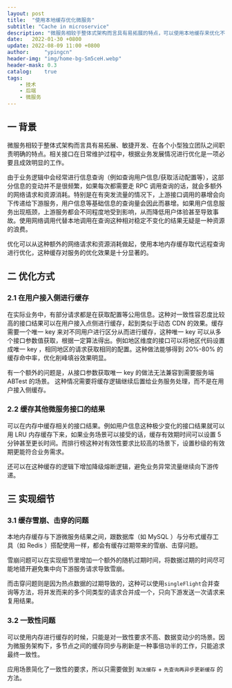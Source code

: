 ```yaml
---
layout: post
title:  "使用本地缓存优化微服务"
subtitle: "Cache in microservice"
description: "微服务相较于整体式架构而言具有易拓展的特点，可以使用本地缓存来优化不经常变动的结果避免走网络请求，这种优化是十分显著的"
date:   2022-01-30 +0800
update: 2022-08-09 11:00 +0800
author:     "ypingcn"
header-img: "img/home-bg-Sm5ceH.webp"
header-mask: 0.3
catalog:    true
tags:
    - 技术
    - 后端
    - 微服务
---
```


## 一 背景

微服务相较于整体式架构而言具有易拓展、敏捷开发、在各个小型独立团队之间职责明确的特点。相关接口在日常维护过程中，根据业务发展情况进行优化是一项必要且成效明显的工作。

由于业务逻辑中会经常进行信息查询（例如查询用户信息/获取活动配置等），这部分信息的变动并不是很频繁，如果每次都需要走 RPC 调用查询的话，就会多额外的网络请求和资源消耗。特别是在有突发流量的情况下，上游接口调用的暴增会向下传递给下游服务，用户信息等基础信息的查询量会因此而暴增。如果用户信息服务出现瓶颈，上游服务都会不同程度地受到影响，从而降低用户体验甚至导致事故。使用网络调用代替本地调用在查询这种相对稳定不变化的结果无疑是一种资源的浪费。

优化可以从这种额外的网络请求和资源消耗做起，使用本地内存缓存取代远程查询进行优化，这种缓存对服务的优化效果是十分显著的。

## 二 优化方式

### 2.1 在用户接入侧进行缓存

在实际业务中，有部分请求都是在获取配置等公用信息。这种对一致性容忍度比较高的接口结果可以在用户接入点侧进行缓存，起到类似于动态 CDN 的效果。缓存需要一个唯一 key 来对不同用户进行区分从而进行缓存，这种唯一 key 可以从多个接口参数值获取，根据一定算法得出。例如地区维度的接口可以将地区代码设置成唯一 key ，相同地区的请求获取相同的配置。这种做法能够得到 20%-80% 的缓存命中率，优化削峰填谷效果明显。

有一个额外的问题是，从接口参数获取唯一 key 的做法无法兼容到需要服务端 ABTest 的场景。 这种情况需要将缓存逻辑继续后置给业务服务处理，而不是在用户接入侧缓存。

### 2.2 缓存其他微服务接口的结果

可以在内存中缓存相关的接口结果。例如用户信息这种极少变化的接口结果就可以用 LRU 内存缓存下来，如果业务场景可以接受的话，缓存有效期时间可以设置 5 分钟甚至更长时间。而排行榜这种对有效性要求比较高的场景下，设置秒级的有效期更能符合业务需求。

还可以在这种缓存的逻辑下增加降级熔断逻辑，避免业务异常流量继续向下游传递。

## 三 实现细节

### 3.1 缓存雪崩、击穿的问题

本地内存缓存与下游微服务结果之间，跟数据库（如 MySQL ）与分布式缓存工具（如 Redis ）搭配使用一样，都会有缓存过期带来的雪崩、击穿问题。

雪崩问题可以在实现细节里增加一个额外的随机过期时间，将数据过期的时间尽可能地错开避免集中向下游服务请求导致雪崩。

而击穿问题则是因为热点数据的过期导致的，这种可以使用```singleFlight```合并查询等方法，将并发而来的多个同类型的请求合并成一个，只向下游发送一次请求来复用结果。

### 3.2 一致性问题

可以使用内存进行缓存的时候，只能是对一致性要求不高、数据变动少的场景。因为微服务架构下，多节点之间的缓存同步与刷新是一种事倍功半的工作，只能追求最终一致性。

应用场景简化了一致性的要求，所以只需要做到 ```淘汰缓存``` + ```先查询再异步更新缓存``` 的方法。
